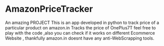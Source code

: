 # AmazonPriceTracker 
An amazing PROJECT
This is an app developed in python to track price of a particular product on amazon.in
Tracks the price of OnePlus7T
feel free to play with the code ,also you can check if it works on different Ecommerce Website , thankfully amazon.in doesnt have any anti-WebScrapping tools.
